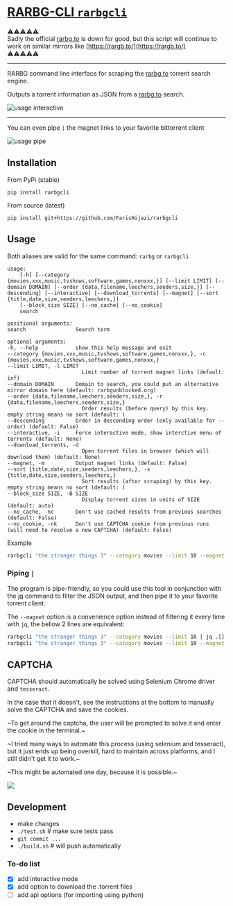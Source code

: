 # [RARBG-CLI `rarbgcli`](https://github.com/FarisHijazi/rarbgcli)

⚠⚠⚠⚠⚠  
Sadly the official [rarbg.to](https://rarbg.to) is down for good, but this script will continue to work on similar mirrors like [https://rargb.to/](https://rargb.to/)  
⚠⚠⚠⚠⚠

---

RARBG command line interface for scraping the [rarbg.to](rarbg.to) torrent search engine.

Outputs a torrent information as JSON from a [rarbg.to](rarbg.to) search.

![usage interactive](assets/usage_interactive.gif)

---

You can even pipe `|` the magnet links to your favorite bittorrent client

![usage pipe](assets/usage_pipe_to_client.gif)

## Installation

From PyPi (stable)

    pip install rarbgcli

From source (latest)

    pip install git+https://github.com/FarisHijazi/rarbgcli

## Usage

Both aliases are valid for the same command: `rarbg` or `rarbgcli`

    usage:
        [-h] [--category {movies,xxx,music,tvshows,software,games,nonxxx,}] [--limit LIMIT] [--domain DOMAIN] [--order {data,filename,leechers,seeders,size,}] [--descending] [--interactive] [--download_torrents] [--magnet] [--sort {title,date,size,seeders,leechers,}]
        [--block_size SIZE] [--no_cache] [--no_cookie]
        search

    positional arguments:
    search                Search term

    optional arguments:
    -h, --help            show this help message and exit
    --category {movies,xxx,music,tvshows,software,games,nonxxx,}, -c {movies,xxx,music,tvshows,software,games,nonxxx,}
    --limit LIMIT, -l LIMIT
                            Limit number of torrent magnet links (default: inf)
    --domain DOMAIN       Domain to search, you could put an alternative mirror domain here (default: rarbgunblocked.org)
    --order {data,filename,leechers,seeders,size,}, -r {data,filename,leechers,seeders,size,}
                            Order results (before query) by this key. empty string means no sort (default: )
    --descending          Order in descending order (only available for --order) (default: False)
    --interactive, -i     Force interactive mode, show interctive menu of torrents (default: None)
    --download_torrents, -d
                            Open torrent files in browser (which will download them) (default: None)
    --magnet, -m          Output magnet links (default: False)
    --sort {title,date,size,seeders,leechers,}, -s {title,date,size,seeders,leechers,}
                            Sort results (after scraping) by this key. empty string means no sort (default: )
    --block_size SIZE, -B SIZE
                            Display torrent sizes in units of SIZE (default: auto)
    --no_cache, -nc       Don't use cached results from previous searches (default: False)
    --no_cookie, -nk      Don't use CAPTCHA cookie from previous runs (will need to resolve a new CAPTCHA) (default: False)

Example

```sh
rarbgcli "the stranger things 3" --category movies --limit 10 --magnet
```

### Piping `|`

The program is pipe-friendly, so you could use this tool in conjunction with the [jq](https://stedolan.github.io/jq/) command to filter the JSON output, and then pipe it to your favorite torrent client.

The `--magnet` option is a convenience option instead of filtering it every time with `jq`, the bellow 2 lines are equivalent:

```sh
rarbgcli "the stranger things 3" --category movies --limit 10 | jq .[].magnet | xargs qbittorrent
rarbgcli "the stranger things 3" --category movies --limit 10 --magnet | xargs qbittorrent
```

## CAPTCHA

CAPTCHA should automatically be solved using Selenium Chrome driver and `tesseract`.

In the case that it doesn't, see the instructions at the bottom to manually solve the CAPTCHA and save the cookies.

~To get around the captcha, the user will be prompted to solve it and enter the cookie in the terminal.~

~I tried many ways to automate this process (using selenium and tesseract), but it just ends up being overkill, hard to maintain across platforms, and I still didn't get it to work.~

~This might be automated one day, because it is possible.~

![](assets/solvingCAPTCHA.gif)

## Development

- make changes
- `./test.sh` # make sure tests pass
- `git commit ...`
- `./build.sh` # will push automatically

### To-do list

- [x] add interactive mode
- [x] add option to download the .torrent files
- [ ] add api options (for importing using python)
